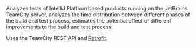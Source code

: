 Analyzes tests of IntelliJ Platfrom based products running on the JetBrains
TeamCity server, analyzes the time distribution between different phases of
the build and test process, estimates the potential effect of different
improvements to the build and test process.

Uses the TeamCity REST API and [Retrofit](https://github.com/square/retrofit).
